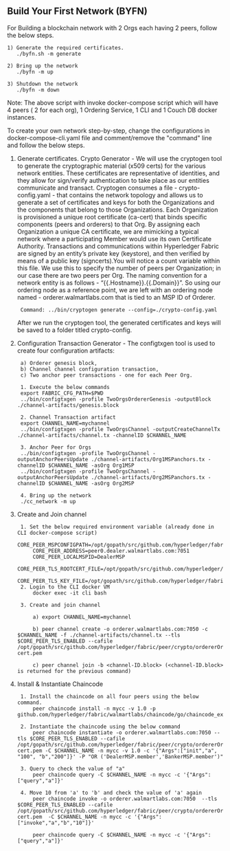 ## Build Your First Network (BYFN)

For Building a blockchain network with 2 Orgs each having 2 peers, follow the below steps.

    1) Generate the required certificates.
       ./byfn.sh -m generate

    2) Bring up the network
       ./byfn -m up
       
    3) Shutdown the network
       ./byfn -m down

Note: The above script with invoke docker-compose script which will have 4 peers ( 2 for each org), 1 Ordering Service, 1 CLI and 1 Couch DB docker instances.  

To create your own network step-by-step, change the configurations in docker-compose-cli.yaml file and comment/remove the "command" line and follow the below steps.

1. Generate certificates.
    Crypto Generator - We will use the cryptogen tool to generate the cryptographic material (x509 certs) for the various network entities. These certificates are representative of identities, and they allow for sign/verify authentication to take place as our entities communicate and transact.
    Cryptogen consumes a file - crypto-config.yaml - that contains the network topology and allows us to generate a set of certificates and keys for both the Organizations and the components that belong to those Organizations. Each Organization is provisioned a unique root certificate (ca-cert) that binds specific components (peers and orderers) to that Org. By assigning each Organization a unique CA certificate, we are mimicking a typical network where a participating Member would use its own Certificate Authority. Transactions and communications within Hyperledger Fabric are signed by an entity’s private key (keystore), and then verified by means of a public key (signcerts).You will notice a count variable within this file. We use this to specify the number of peers per Organization; in our case there are two peers per Org. The naming convention for a network entity is as follows - “{{.Hostname}}.{{.Domain}}”. So using our ordering node as a reference point, we are left with an ordering node named - orderer.walmartlabs.com that is tied to an MSP ID of Orderer. 
    
        Command: ../bin/cryptogen generate --config=./crypto-config.yaml

    After we run the cryptogen tool, the generated certificates and keys will be saved to a folder titled crypto-config.


2. Configuration Transaction Generator - The configtxgen tool is used to create four configuration artifacts:

        a) Orderer genesis block,
        b) Channel channel configuration transaction,
        c) Two anchor peer transactions - one for each Peer Org.
     
        1. Execute the below commands
        export FABRIC_CFG_PATH=$PWD
        ../bin/configtxgen -profile TwoOrgsOrdererGenesis -outputBlock ./channel-artifacts/genesis.block

        2. Channel Transaction artifact
        export CHANNEL_NAME=mychannel
        ../bin/configtxgen -profile TwoOrgsChannel -outputCreateChannelTx ./channel-artifacts/channel.tx -channelID $CHANNEL_NAME

        3. Anchor Peer for Orgs
        ../bin/configtxgen -profile TwoOrgsChannel -outputAnchorPeersUpdate ./channel-artifacts/Org1MSPanchors.tx -channelID $CHANNEL_NAME -asOrg Org1MSP
        ../bin/configtxgen -profile TwoOrgsChannel -outputAnchorPeersUpdate ./channel-artifacts/Org2MSPanchors.tx -channelID $CHANNEL_NAME -asOrg Org2MSP

        4. Bring up the network
        ./cc_network -m up

3. Create and Join channel

        1. Set the below required environment variable (already done in CLI docker-compose script)
            CORE_PEER_MSPCONFIGPATH=/opt/gopath/src/github.com/hyperledger/fabric/peer/crypto/peerOrganizations/dealer.walmartlabs.com/users/Admin@dealer.walmartlabs.com/msp
            CORE_PEER_ADDRESS=peer0.dealer.walmartlabs.com:7051
            CORE_PEER_LOCALMSPID=DealerMSP
            CORE_PEER_TLS_ROOTCERT_FILE=/opt/gopath/src/github.com/hyperledger/fabric/peer/crypto/peerOrganizations/dealer.walmartlabs.com/peers/peer0.dealer.walmartlabs.com/tls/ca.crt
            CORE_PEER_TLS_KEY_FILE=/opt/gopath/src/github.com/hyperledger/fabric/peer/crypto/peerOrganizations/dealer.walmartlabs.com/peers/peer0.dealer.walmartlabs.com/tls/server.key
        2. Login to the CLI docker VM
            docker exec -it cli bash
        
        3. Create and join channel

            a) export CHANNEL_NAME=mychannel

            b) peer channel create -o orderer.walmartlabs.com:7050 -c $CHANNEL_NAME -f ./channel-artifacts/channel.tx --tls $CORE_PEER_TLS_ENABLED --cafile /opt/gopath/src/github.com/hyperledger/fabric/peer/crypto/ordererOrganizations/walmartlabs.com/orderers/orderer.walmartlabs.com/msp/tlscacerts/tlsca.walmartlabs.com-cert.pem

            c) peer channel join -b <channel-ID.block> (<channel-ID.block> is returned for the previous command)

4. Install & Instantiate Chaincode

        1. Install the chaincode on all four peers using the below command.
            peer chaincode install -n mycc -v 1.0 -p github.com/hyperledger/fabric/walmartlabs/chaincode/go/chaincode_example02

        2. Instantiate the chaincode using the below command
            peer chaincode instantiate -o orderer.walmartlabs.com:7050 --tls $CORE_PEER_TLS_ENABLED --cafile /opt/gopath/src/github.com/hyperledger/fabric/peer/crypto/ordererOrganizations/walmartlabs.com/orderers/orderer.walmartlabs.com/msp/tlscacerts/tlsca.walmartlabs.com-cert.pem -C $CHANNEL_NAME -n mycc -v 1.0 -c '{"Args":["init","a", "100", "b","200"]}' -P "OR ('DealerMSP.member','BankerMSP.member')"

        3. Query to check the value of "a"
            peer chaincode query -C $CHANNEL_NAME -n mycc -c '{"Args":["query","a"]}'

        4. Move 10 from 'a' to 'b' and check the value of 'a' again
            peer chaincode invoke -o orderer.walmartlabs.com:7050  --tls $CORE_PEER_TLS_ENABLED --cafile /opt/gopath/src/github.com/hyperledger/fabric/peer/crypto/ordererOrganizations/walmartlabs.com/orderers/orderer.walmartlabs.com/msp/tlscacerts/tlsca.walmartlabs.com-cert.pem  -C $CHANNEL_NAME -n mycc -c '{"Args":["invoke","a","b","10"]}'
            
            peer chaincode query -C $CHANNEL_NAME -n mycc -c '{"Args":["query","a"]}'
